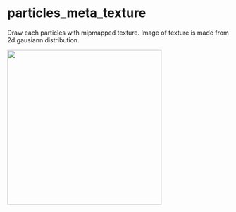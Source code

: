 # particles_meta_texture

Draw each particles with mipmapped texture. Image of texture is made from 2d gausiann distribution.

<kbd><img src="https://user-images.githubusercontent.com/5572875/86886294-a1c7b700-c131-11ea-90b5-c9e03d89c9c8.gif" width="350"></kbd>
